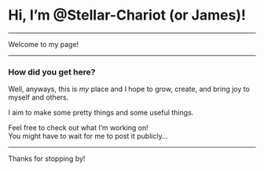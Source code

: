  # Hi, I’m @Stellar-Chariot (or James)!

---

Welcome to my page!

---

### How did you get here?

Well, anyways, this is *my* place and I hope to grow, create, and bring joy to myself and others.

I aim to make some pretty things and some useful things.

Feel free to check out what I’m working on!  
You might have to wait for me to post it publicly...

---

Thanks for stopping by! 
